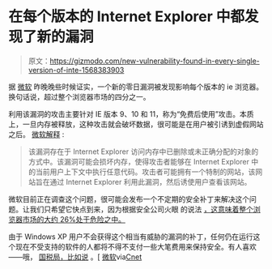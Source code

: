 # 在每个版本的 Internet Explorer 中都发现了新的漏洞

> 原文：<https://gizmodo.com/new-vulnerability-found-in-every-single-version-of-inte-1568383903>

据 [微软](https://technet.microsoft.com/en-us/library/security/2963983.aspx) 昨晚晚些时候证实，一个新的零日漏洞被发现影响每个版本的 ie 浏览器。换句话说，超过整个浏览器市场的四分之一。



利用该漏洞的攻击主要针对 IE 版本 9、10 和 11，称为“免费后使用”攻击。本质上，一旦内存被释放，这种攻击就会破坏数据，很可能是在用户被引诱到虚假网站之后。 [微软解释](https://technet.microsoft.com/en-us/library/security/2963983.aspx) :

> 该漏洞存在于 Internet Explorer 访问内存中已删除或未正确分配的对象的方式中。该漏洞可能会损坏内存，使得攻击者能够在 Internet Explorer 中的当前用户上下文中执行任意代码。攻击者可能拥有一个特制的网站，该网站旨在通过 Internet Explorer 利用此漏洞，然后诱使用户查看该网站。

微软目前正在调查这个问题，很可能会发布一个不定期的安全补丁来解决这个问题。让我们只希望它快点到来，因为根据安全公司火眼 的说法 [，这意味着整个浏览器市场的大约 26%处于危险之中。](http://www.fireeye.com/blog/uncategorized/2014/04/new-zero-day-exploit-targeting-internet-explorer-versions-9-through-11-identified-in-targeted-attacks.html)

由于 Windows XP 用户不会获得这个相当有威胁的漏洞的补丁，任何仍在运行这个现在不受支持的软件的人都将不得不支付一些大笔费用来保持安全。有人喜欢——哦， [国税局，比如说](http://gizmodo.com/irs-misses-xp-deadline-pays-microsoft-millions-for-cus-1562954754) 。[ [微软](https://technet.microsoft.com/en-us/library/security/2963983.aspx)via[Cnet](http://www.cnet.com/news/new-zero-day-vulnerability-identified-in-all-versions-of-ie/)